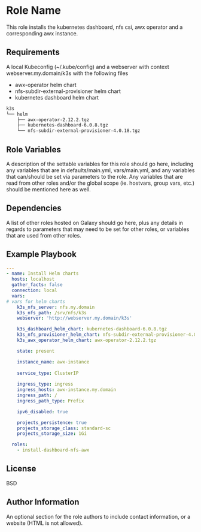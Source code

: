 Role Name
=========

This role installs the kubernetes dashboard, nfs csi, awx operator and a corresponding awx instance.

Requirements
------------

A local Kubeconfig (~/.kube/config) and a webserver with context webserver.my.domain/k3s with the following files
* awx-operator helm chart
* nfs-subdir-external-provisioner helm chart
* kubernetes dashboard helm chart

```bash
k3s
└── helm
    ├── awx-operator-2.12.2.tgz
    ├── kubernetes-dashboard-6.0.8.tgz
    └── nfs-subdir-external-provisioner-4.0.18.tgz
```

Role Variables
--------------

A description of the settable variables for this role should go here, including any variables that are in defaults/main.yml, vars/main.yml, and any variables that can/should be set via parameters to the role. Any variables that are read from other roles and/or the global scope (ie. hostvars, group vars, etc.) should be mentioned here as well.

Dependencies
------------

A list of other roles hosted on Galaxy should go here, plus any details in regards to parameters that may need to be set for other roles, or variables that are used from other roles.

Example Playbook
----------------

```yaml
---
- name: Install Helm charts
  hosts: localhost
  gather_facts: false
  connection: local
  vars:
# vars for helm charts
    k3s_nfs_server: nfs.my.domain
    k3s_nfs_path: /srv/nfs/k3s
    webserver: 'http://webserver.my.domain/k3s'

    k3s_dashboard_helm_chart: kubernetes-dashboard-6.0.8.tgz
    k3s_nfs_provisioner_helm_chart: nfs-subdir-external-provisioner-4.0.18.tgz
    k3s_awx_operator_helm_chart: awx-operator-2.12.2.tgz

    state: present

    instance_name: awx-instance
    
    service_type: ClusterIP
    
    ingress_type: ingress
    ingress_hosts: awx-instance.my.domain
    ingress_path: /
    ingress_path_type: Prefix

    ipv6_disabled: true

    projects_persistence: true
    projects_storage_class: standard-sc
    projects_storage_size: 1Gi

  roles:
    - install-dashboard-nfs-awx
```

License
-------

BSD

Author Information
------------------

An optional section for the role authors to include contact information, or a website (HTML is not allowed).
